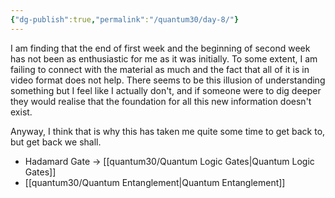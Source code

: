 ```yaml
---
{"dg-publish":true,"permalink":"/quantum30/day-8/"}
---
```


I am finding that the end of first week and the beginning of second week has not been as enthusiastic for me as it was initially. To some extent, I am failing to connect with the material as much and the fact that all of it is in video format does not help. There seems to be this illusion of understanding something but I feel like I actually don't, and if someone were to dig deeper they would realise that the foundation for all this new information doesn't exist. 

Anyway, I think that is why this has taken me quite some time to get back to, but get back we shall.

- Hadamard Gate -> [[quantum30/Quantum Logic Gates\|Quantum Logic Gates]] 
- [[quantum30/Quantum Entanglement\|Quantum Entanglement]] 